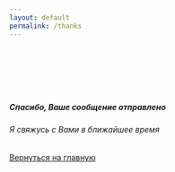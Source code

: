 ```yaml
---
layout: default
permalink: /thanks
---
```



<section class="p-0">
	<div class="container">
	  <div class="row">
	    <div class="page-404 col-md-12 text-center" style="padding-top: 80px;">
	      <h5>Спасибо, Ваше сообщение отправлено</h5>
	      <h6 class="mt-3">Я свяжусь с Вами в ближайшее время</h6>
	      <!-- <p>Вернуться на <a href="/">главную</a></p> -->
	      <p class="mt-5 mb-5"><a href="/" class="btn">Вернуться на главную</a></p>
	      <!-- <img class="page-404-img" src="img/404.gif" alt="Travolta gif"> -->
	    </div>
	  </div>
	</div>
</section>


